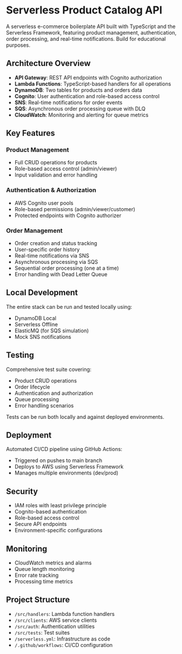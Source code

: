 # Serverless Product Catalog API

A serverless e-commerce boilerplate API built with TypeScript and the Serverless Framework, featuring product management, authentication, order processing, and real-time notifications. Build for educational purposes.

## Architecture Overview

- **API Gateway**: REST API endpoints with Cognito authorization
- **Lambda Functions**: TypeScript-based handlers for all operations
- **DynamoDB**: Two tables for products and orders data
- **Cognito**: User authentication and role-based access control
- **SNS**: Real-time notifications for order events
- **SQS**: Asynchronous order processing queue with DLQ
- **CloudWatch**: Monitoring and alerting for queue metrics

## Key Features

### Product Management

- Full CRUD operations for products
- Role-based access control (admin/viewer)
- Input validation and error handling

### Authentication & Authorization

- AWS Cognito user pools
- Role-based permissions (admin/viewer/customer)
- Protected endpoints with Cognito authorizer

### Order Management

- Order creation and status tracking
- User-specific order history
- Real-time notifications via SNS
- Asynchronous processing via SQS
- Sequential order processing (one at a time)
- Error handling with Dead Letter Queue

## Local Development

The entire stack can be run and tested locally using:

- DynamoDB Local
- Serverless Offline
- ElasticMQ (for SQS simulation)
- Mock SNS notifications

## Testing

Comprehensive test suite covering:

- Product CRUD operations
- Order lifecycle
- Authentication and authorization
- Queue processing
- Error handling scenarios

Tests can be run both locally and against deployed environments.

## Deployment

Automated CI/CD pipeline using GitHub Actions:

- Triggered on pushes to main branch
- Deploys to AWS using Serverless Framework
- Manages multiple environments (dev/prod)

## Security

- IAM roles with least privilege principle
- Cognito-based authentication
- Role-based access control
- Secure API endpoints
- Environment-specific configurations

## Monitoring

- CloudWatch metrics and alarms
- Queue length monitoring
- Error rate tracking
- Processing time metrics

## Project Structure

- `/src/handlers`: Lambda function handlers
- `/src/clients`: AWS service clients
- `/src/auth`: Authentication utilities
- `/src/tests`: Test suites
- `/serverless.yml`: Infrastructure as code
- `/.github/workflows`: CI/CD configuration
